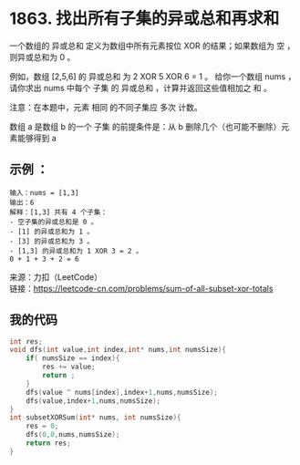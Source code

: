 # 1863. 找出所有子集的异或总和再求和
一个数组的 异或总和 定义为数组中所有元素按位 XOR 的结果；如果数组为 空 ，则异或总和为 0 。

例如，数组 [2,5,6] 的 异或总和 为 2 XOR 5 XOR 6 = 1 。
给你一个数组 nums ，请你求出 nums 中每个 子集 的 异或总和 ，计算并返回这些值相加之 和 。

注意：在本题中，元素 相同 的不同子集应 多次 计数。

数组 a 是数组 b 的一个 子集 的前提条件是：从 b 删除几个（也可能不删除）元素能够得到 a 
## 示例 ：
```
输入：nums = [1,3]
输出：6
解释：[1,3] 共有 4 个子集：
- 空子集的异或总和是 0 。
- [1] 的异或总和为 1 。
- [3] 的异或总和为 3 。
- [1,3] 的异或总和为 1 XOR 3 = 2 。
0 + 1 + 3 + 2 = 6
```

来源：力扣（LeetCode）  
链接：https://leetcode-cn.com/problems/sum-of-all-subset-xor-totals
## 我的代码
```C
int res;
void dfs(int value,int index,int* nums,int numsSize){
    if( numsSize == index){
        res += value;
        return ;
    }
    dfs(value ^ nums[index],index+1,nums,numsSize);
    dfs(value,index+1,nums,numsSize);
}
int subsetXORSum(int* nums, int numsSize){
    res = 0;
    dfs(0,0,nums,numsSize);
    return res;
}
```
